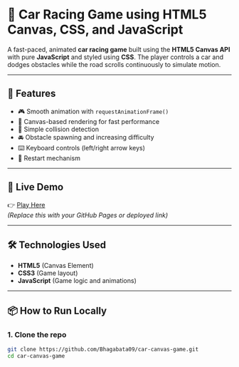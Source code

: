 # 🚗 Car Racing Game using HTML5 Canvas, CSS, and JavaScript

A fast-paced, animated **car racing game** built using the **HTML5 Canvas API** with pure **JavaScript** and styled using **CSS**. The player controls a car and dodges obstacles while the road scrolls continuously to simulate motion.



---

## 🌟 Features

- 🎮 Smooth animation with `requestAnimationFrame()`
- 🎨 Canvas-based rendering for fast performance
- 🧠 Simple collision detection
- 🚘 Obstacle spawning and increasing difficulty
- ⌨️ Keyboard controls (left/right arrow keys)
- 🔄 Restart mechanism

---

## 🚀 Live Demo

👉 [Play Here](https://Bhagabata09.github.io/car-canvas-game)  
_(Replace this with your GitHub Pages or deployed link)_

---

## 🛠️ Technologies Used

- **HTML5** (Canvas Element)
- **CSS3** (Game layout)
- **JavaScript** (Game logic and animations)

---

## 📦 How to Run Locally

### 1. Clone the repo

```bash
git clone https://github.com/Bhagabata09/car-canvas-game.git
cd car-canvas-game

